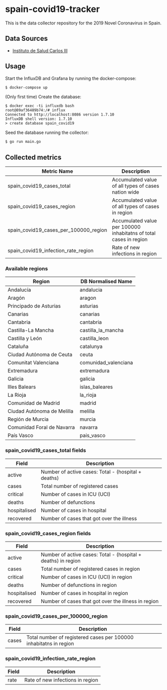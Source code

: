 # spain-covid19-tracker
This is the data collector repository for the 2019 Novel Coronavirus in Spain.

## Data Sources
* [Instituto de Salud Carlos III](https://covid19.isciii.es/)

## Usage

Start the InfluxDB and Grafana by running the docker-compose:
```bash
$ docker-compose up
```

(Only first time) Create the database:
```shell
$ docker exec -ti influxdb bash
root@89af36489b74:/# influx
Connected to http://localhost:8086 version 1.7.10
InfluxDB shell version: 1.7.10
> create database spain_covid19
```

Seed the database running the collector:
```bash
$ go run main.go
```

## Collected metrics

| Metric Name | Description |
|-------------|-------------|
| spain_covid19_cases_total | Accumulated value of all types of cases nation wide |
| spain_covid19_cases_region | Accumulated value of all types of cases in region |
| spain_covid19_cases_per_100000_region | Accumulated value per 100000 inhabitatns of total cases in region |
| spain_covid19_infection_rate_region | Rate of new infections in region |

### Available regions

| Region | DB Normalised Name |
|--------|--------------------|
| Andalucía | andalucia |
| Aragón | aragon |
| Principado de Asturias | asturias |
| Canarias | canarias |
| Cantabria | cantabria |
| Castilla-La Mancha | castilla_la_mancha |
| Castilla y León | castilla_leon |
| Cataluña | catalunya |
| Ciudad Autónoma de Ceuta | ceuta |
| Comunitat Valenciana | comunidad_valenciana |
| Extremadura | extremadura |
| Galicia | galicia |
| Illes Balears | islas_baleares |
| La Rioja | la_rioja |
| Comunidad de Madrid | madrid |
| Ciudad Autónoma de Melilla | melilla |
| Región de Murcia | murcia |
| Comunidad Foral de Navarra | navarra |
| País Vasco | pais_vasco |

### spain_covid19_cases_total fields

| Field | Description |
|-------|-------------|
| active | Number of active cases: Total - (hospital + deaths) |
| cases | Total number of registered cases |
| critical | Number of cases in ICU (UCI)|
| deaths | Number of defunctions  |
| hospitalised | Number of cases in hospital |
| recovered | Number of cases that got over the illness |

### spain_covid19_cases_region fields

| Field | Description |
|-------|-------------|
| active | Number of active cases: Total - (hospital + deaths) in region |
| cases | Total number of registered cases in region |
| critical | Number of cases in ICU (UCI) in region |
| deaths | Number of defunctions in region |
| hospitalised | Number of cases in hospital in region |
| recovered | Number of cases that got over the illness in region |

### spain_covid19_cases_per_100000_region

| Field | Description |
|-------|-------------|
| cases | Total number of registered cases per 100000 inhabitatns in region |

### spain_covid19_infection_rate_region 

| Field | Description |
|-------|-------------|
| rate | Rate of new infections in region |

